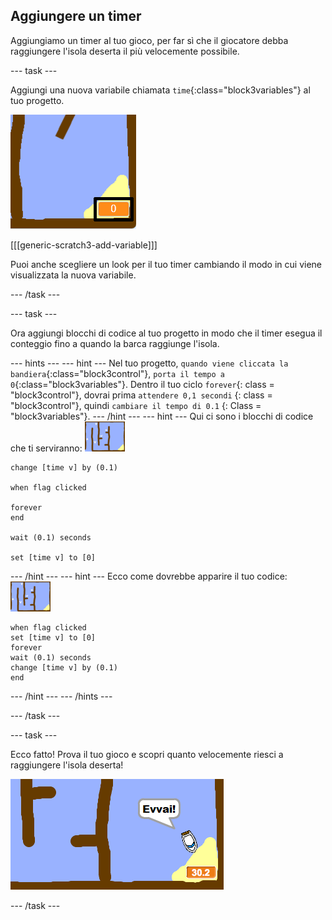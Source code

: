 ## Aggiungere un timer

Aggiungiamo un timer al tuo gioco, per far sì che il giocatore debba raggiungere l'isola deserta il più velocemente possibile.

\--- task \---

Aggiungi una nuova variabile chiamata `time`{:class="block3variables"} al tuo progetto.

![screenshot](images/boat-variable-annotated.png)

[[[generic-scratch3-add-variable]]]

Puoi anche scegliere un look per il tuo timer cambiando il modo in cui viene visualizzata la nuova variabile.

\--- /task \---

\--- task \---

Ora aggiungi blocchi di codice al tuo progetto in modo che il timer esegua il conteggio fino a quando la barca raggiunge l'isola.

\--- hints \--- \--- hint \--- Nel tuo progetto, `quando viene cliccata la bandiera`{:class="block3control"}, `porta il tempo a 0`{:class="block3variables"}. Dentro il tuo ciclo `forever`{: class = "block3control"}, dovrai prima `attendere 0,1 secondi` {: class = "block3control"}, quindi `cambiare il tempo di 0.1` {: Class = "block3variables"}. \--- /hint \--- \--- hint \--- Qui ci sono i blocchi di codice che ti serviranno: ![stage](images/stage.png)

```blocks3
change [time v] by (0.1)

when flag clicked

forever
end

wait (0.1) seconds

set [time v] to [0]
```

\--- /hint \--- \--- hint \--- Ecco come dovrebbe apparire il tuo codice: ![stage](images/stage.png)

```blocks3
when flag clicked
set [time v] to [0]
forever
wait (0.1) seconds
change [time v] by (0.1)
end
```

\--- /hint \--- \--- /hints \---

\--- /task \---

\--- task \---

Ecco fatto! Prova il tuo gioco e scopri quanto velocemente riesci a raggiungere l'isola deserta!

![schermata](images/boat-variable-test.png)

\--- /task \---